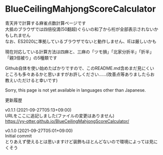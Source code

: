 # BlueCeilingMahjongScoreCalculator
青天井で計算する麻雀点数計算ページです<br>
大抵のブラウザでは四倍役満(50翻超)ぐらいの和了から桁が全部表示されないかもしれません<br>
なお、ES2020に準拠しているブラウザでないと動作しません、IEは厳しいかも

現在対応している計算方法は四麻と、三麻の「ツモ損」「北家分折半」「折半」「親3倍被り」の5種類です

Github自体を使い始めたばかりですので、このREADME.md含めまだ見にくいところも多々あるかと思いますがお許しください……(改善点等ありましたらお教えいただけると幸いです)

Sorry, this page is not yet available in languages other than Japanese.

更新履歴

v0.1.1 (2021-09-27T05:13+09:00)<br>
URLをここに追記しました(ファイルの変更はありません)<br>
https://yy-otter.github.io/BlueCeilingMahjongScoreCalculator/<br>

v0.1.0 (2021-09-27T05:01+09:00)<br>
Initial commit<br>
とりあえず使えるとは思いますけど装飾もほとんどないので環境によっては見にくそう<br>
